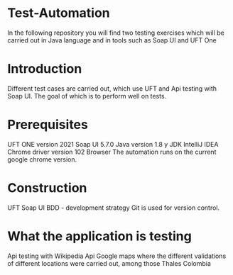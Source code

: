 # Test-Automation
In the following repository you will find two testing exercises which will be carried out in Java language and in tools such as Soap UI and UFT One

# Introduction
Different test cases are carried out, which use UFT and Api testing with Soap UI. The goal of which is to perform well on tests.

# Prerequisites
UFT ONE version 2021 
Soap UI 5.7.0 
Java version 1.8 y JDK IntelliJ IDEA 
Chrome driver version 102 
Browser The automation runs on the current google chrome version.

# Construction
UFT Soap UI BDD - development strategy Git is used for version control.

# What the application is testing
Api testing with Wikipedia Api
Google maps where the different validations of different locations were carried out, among those Thales Colombia
